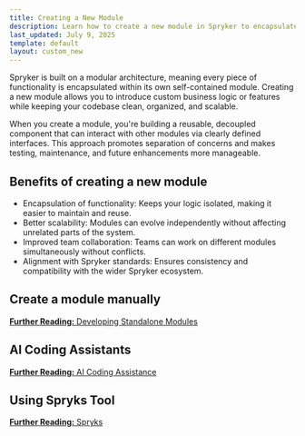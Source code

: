 ```yaml
---
title: Creating a New Module
description: Learn how to create a new module in Spryker to encapsulate functionality, improve scalability, and align with modular architecture standards.
last_updated: July 9, 2025
template: default
layout: custom_new
---
```


Spryker is built on a modular architecture, meaning every piece of functionality is encapsulated within its own self-contained module. Creating a new module allows you to introduce custom business logic or features while keeping your codebase clean, organized, and scalable.

When you create a module, you're building a reusable, decoupled component that can interact with other modules via clearly defined interfaces. This approach promotes separation of concerns and makes testing, maintenance, and future enhancements more manageable.

## Benefits of creating a new module

- Encapsulation of functionality: Keeps your logic isolated, making it easier to maintain and reuse.
- Better scalability: Modules can evolve independently without affecting unrelated parts of the system.
- Improved team collaboration: Teams can work on different modules simultaneously without conflicts.
- Alignment with Spryker standards: Ensures consistency and compatibility with the wider Spryker ecosystem.

## Create a module manually

<a class="fl_cont" href="/docs/dg/dev/developing-standalone-modules/developing-standalone-modules.html">
  <div class="fl_icon">
    <i class="icon-article"></i>
  </div>
  <div class="fl_text"><strong>Further Reading:</strong> Developing Standalone Modules</div>
</a>

## AI Coding Assistants

<a class="fl_cont" href="/docs/dg/dev/ai-coding-assistants">
  <div class="fl_icon">
    <i class="icon-article"></i>
  </div>
  <div class="fl_text"><strong>Further Reading:</strong> AI Coding Assistance</div>
</a>

## Using Spryks Tool

<a class="fl_cont" href="/docs/dg/dev/sdks/sdk/spryks/spryks">
  <div class="fl_icon">
    <i class="icon-article"></i>
  </div>
  <div class="fl_text"><strong>Further Reading:</strong> Spryks</div>
</a>